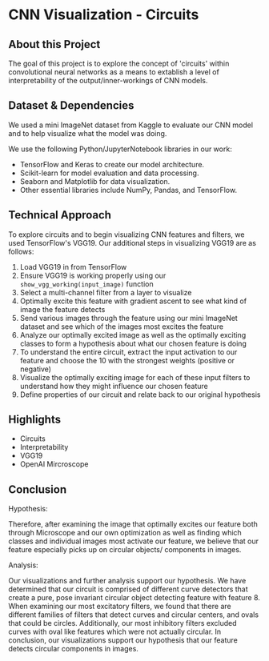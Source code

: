 # CNN Visualization - Circuits
 
## About this Project

The goal of this project is to explore the concept of 'circuits' within convolutional neural networks as a means to extablish a level of interpretability of the output/inner-workings of CNN models.
 
## Dataset & Dependencies

We used a mini ImageNet dataset from Kaggle to evaluate our CNN model and to help visualize what the model was doing.

We use the following Python/JupyterNotebook libraries in our work: 
* TensorFlow and Keras to create our model architecture.
* Scikit-learn for model evaluation and data processing.
* Seaborn and Matplotlib for data visualization.
* Other essential libraries include NumPy, Pandas, and TensorFlow.

 
## Technical Approach

To explore circuits and to begin visualizing CNN features and filters, we used TensorFlow's VGG19. Our additional steps in visualizing VGG19 are as follows:

1. Load VGG19 in from TensorFlow
2. Ensure VGG19 is working properly using our `show_vgg_working(input_image)` function
3. Select a multi-channel filter from a layer to visualize
4. Optimally excite this feature with gradient ascent to see what kind of image the feature detects
5. Send various images through the feature using our mini ImageNet dataset and see which of the images most excites the feature
6. Analyze our optimally excited image as well as the optimally exciting classes to form a hypothesis about what our chosen feature is doing
7. To understand the entire circuit, extract the input activation to our feature and choose the 10 with the strongest weights (positive or negative)
8. Visualize the optimally exciting image for each of these input filters to understand how they might influence our chosen feature
9. Define properties of our circuit and relate back to our original hypothesis
 
## Highlights

* Circuits
* Interpretability
* VGG19
* OpenAI Mircroscope
 
## Conclusion

Hypothesis:

Therefore, after examining the image that optimally excites our feature both through Microscope and our own optimization as well as finding which classes and individual images most activate our feature, we believe that our feature especially picks up on circular objects/ components in images.

Analysis:

Our visualizations and further analysis support our hypothesis. We have determined that our circuit is comprised of different curve detectors that create a pure, pose invariant circular object detecting feature with feature 8. When examining our most excitatory filters, we found that there are different families of filters that detect curves and circular centers, and ovals that could be circles. Additionally, our most inhibitory filters excluded curves with oval like features which were not actually circular. In conclusion, our visualizations support our hypothesis that our feature detects circular components in images.





